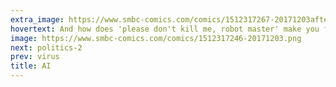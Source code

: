```yaml
---
extra_image: https://www.smbc-comics.com/comics/1512317267-20171203after.png
hovertext: And how does 'please don't kill me, robot master' make you feel?
image: https://www.smbc-comics.com/comics/1512317246-20171203.png
next: politics-2
prev: virus
title: AI
---
```


